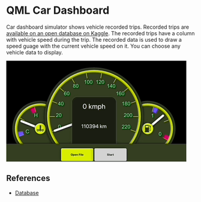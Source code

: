 # QML Car Dashboard

Car dashboard simulator shows vehicle recorded trips.
Recorded trips are [available on an open database on Kaggle](https://www.kaggle.com/datasets/jaidalmotra/vehicle-speed-data/data).
The recorded trips have a column with vehicle speed during the trip.
The recorded data is used to draw a speed guage with the current vehicle speed on it.
You can choose any vehicle data to display.

![showcase](reel.gif)

## References

- [Database](https://www.kaggle.com/datasets/jaidalmotra/vehicle-speed-data/data)